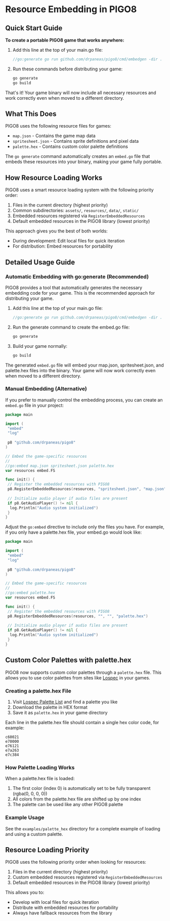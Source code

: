 # Resource Embedding in PIGO8

## Quick Start Guide

**To create a portable PIGO8 game that works anywhere:**

1. Add this line at the top of your main.go file:

   ```go
   //go:generate go run github.com/drpaneas/pigo8/cmd/embedgen -dir .
   ```

2. Run these commands before distributing your game:

   ```bash
   go generate
   go build
   ```

That's it! Your game binary will now include all necessary resources and work correctly even when moved to a different directory.

## What This Does

PIGO8 uses the following resource files for games:

- `map.json` - Contains the game map data
- `spritesheet.json` - Contains sprite definitions and pixel data
- `palette.hex` - Contains custom color palette definitions

The `go generate` command automatically creates an `embed.go` file that embeds these resources into your binary, making your game fully portable.

## How Resource Loading Works

PIGO8 uses a smart resource loading system with the following priority order:

1. Files in the current directory (highest priority)
2. Common subdirectories: `assets/`, `resources/`, `data/`, `static/`
3. Embedded resources registered via `RegisterEmbeddedResources`
4. Default embedded resources in the PIGO8 library (lowest priority)

This approach gives you the best of both worlds:

- During development: Edit local files for quick iteration
- For distribution: Embed resources for portability

## Detailed Usage Guide

### Automatic Embedding with go:generate (Recommended)

PIGO8 provides a tool that automatically generates the necessary embedding code for your game. This is the recommended approach for distributing your game.

1. Add this line at the top of your main.go file:

   ```go
   //go:generate go run github.com/drpaneas/pigo8/cmd/embedgen -dir .
   ```

2. Run the generate command to create the embed.go file:

   ```bash
   go generate
   ```

3. Build your game normally:

   ```bash
   go build
   ```

The generated `embed.go` file will embed your map.json, spritesheet.json, and palette.hex files into the binary. Your game will now work correctly even when moved to a different directory.

### Manual Embedding (Alternative)

If you prefer to manually control the embedding process, you can create an `embed.go` file in your project:

```go
package main

import (
 "embed"
 "log"
 
 p8 "github.com/drpaneas/pigo8"
)

// Embed the game-specific resources
//
//go:embed map.json spritesheet.json palette.hex
var resources embed.FS

func init() {
 // Register the embedded resources with PIGO8
 p8.RegisterEmbeddedResources(resources, "spritesheet.json", "map.json", "palette.hex")
 
 // Initialize audio player if audio files are present
 if p8.GetAudioPlayer() != nil {
  log.Println("Audio system initialized")
 }
}
```

Adjust the `go:embed` directive to include only the files you have. For example, if you only have a palette.hex file, your embed.go would look like:

```go
package main

import (
 "embed"
 "log"
 
 p8 "github.com/drpaneas/pigo8"
)

// Embed the game-specific resources
//
//go:embed palette.hex
var resources embed.FS

func init() {
 // Register the embedded resources with PIGO8
 p8.RegisterEmbeddedResources(resources, "", "", "palette.hex")
 
 // Initialize audio player if audio files are present
 if p8.GetAudioPlayer() != nil {
  log.Println("Audio system initialized")
 }
}
```

## Custom Color Palettes with palette.hex

PIGO8 now supports custom color palettes through a `palette.hex` file. This allows you to use color palettes from sites like [Lospec](https://lospec.com/palette-list) in your games.

### Creating a palette.hex File

1. Visit [Lospec Palette List](https://lospec.com/palette-list) and find a palette you like
2. Download the palette in HEX format
3. Save it as `palette.hex` in your game directory

Each line in the palette.hex file should contain a single hex color code, for example:

```
c60021
e70000
e76121
e7a263
e7c384
```

### How Palette Loading Works

When a palette.hex file is loaded:

1. The first color (index 0) is automatically set to be fully transparent (rgba(0, 0, 0, 0))
2. All colors from the palette.hex file are shifted up by one index
3. The palette can be used like any other PIGO8 palette

### Example Usage

See the `examples/palette_hex` directory for a complete example of loading and using a custom palette.

## Resource Loading Priority

PIGO8 uses the following priority order when looking for resources:

1. Files in the current directory (highest priority)
2. Custom embedded resources registered via `RegisterEmbeddedResources`
3. Default embedded resources in the PIGO8 library (lowest priority)

This allows you to:

- Develop with local files for quick iteration
- Distribute with embedded resources for portability
- Always have fallback resources from the library
